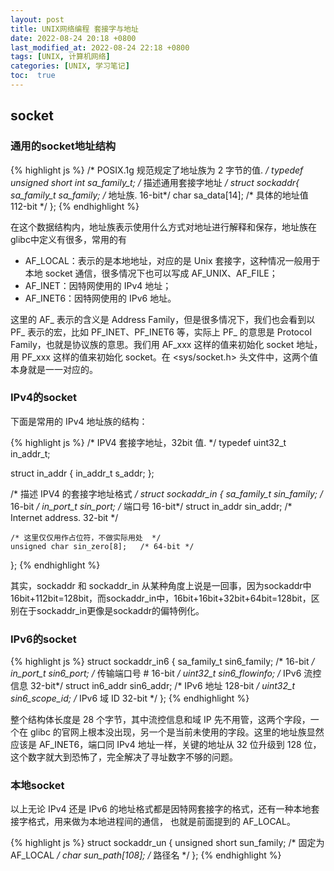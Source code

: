 ```yaml
---
layout: post
title: UNIX网络编程 套接字与地址
date: 2022-08-24 20:18 +0800
last_modified_at: 2022-08-24 22:18 +0800
tags: [UNIX, 计算机网络]
categories: [UNIX, 学习笔记]
toc:  true
---
```


## socket

### 通用的socket地址结构

{% highlight js %}
/* POSIX.1g 规范规定了地址族为 2 字节的值.  */
typedef unsigned short int sa_family_t;
/* 描述通用套接字地址  */
struct sockaddr{
    sa_family_t sa_family;  /* 地址族.  16-bit*/
    char sa_data[14];       /* 具体的地址值 112-bit */
  }; 
{% endhighlight %}

在这个数据结构内，地址族表示使用什么方式对地址进行解释和保存，地址族在glibc中定义有很多，常用的有

- AF_LOCAL：表示的是本地地址，对应的是 Unix 套接字，这种情况一般用于本地 socket 通信，很多情况下也可以写成 AF_UNIX、AF_FILE；
- AF_INET：因特网使用的 IPv4 地址；
- AF_INET6：因特网使用的 IPv6 地址。

这里的 AF_ 表示的含义是 Address Family，但是很多情况下，我们也会看到以 PF_ 表示的宏，比如 PF_INET、PF_INET6 等，实际上 PF_ 的意思是 Protocol Family，也就是协议族的意思。我们用 AF_xxx 这样的值来初始化 socket 地址，用 PF_xxx 这样的值来初始化 socket。在 <sys/socket.h> 头文件中，这两个值本身就是一一对应的。

### IPv4的socket

下面是常用的 IPv4 地址族的结构：

{% highlight js %}
/* IPV4 套接字地址，32bit 值.  */
typedef uint32_t in_addr_t;

struct in_addr
  {
    in_addr_t s_addr;
  };
  
/* 描述 IPV4 的套接字地址格式  */
struct sockaddr_in
  {
    sa_family_t sin_family;     /* 16-bit */
    in_port_t sin_port;         /* 端口号  16-bit*/
    struct in_addr sin_addr;    /* Internet address. 32-bit */
 
 
    /* 这里仅仅用作占位符，不做实际用处  */
    unsigned char sin_zero[8];   /* 64-bit */
  };
{% endhighlight %}

其实，sockaddr 和 sockaddr_in 从某种角度上说是一回事，因为sockaddr中16bit+112bit=128bit，而sockaddr_in中，16bit+16bit+32bit+64bit=128bit，区别在于sockaddr_in更像是sockaddr的偏特例化。

### IPv6的socket

{% highlight js %}
struct sockaddr_in6
  {
    sa_family_t sin6_family; /* 16-bit */
    in_port_t sin6_port;  /* 传输端口号 # 16-bit */
    uint32_t sin6_flowinfo; /* IPv6 流控信息 32-bit*/
    struct in6_addr sin6_addr;  /* IPv6 地址 128-bit */
    uint32_t sin6_scope_id; /* IPv6 域 ID 32-bit */
  };
{% endhighlight %}

整个结构体长度是 28 个字节，其中流控信息和域 IP 先不用管，这两个字段，一个在 glibc 的官网上根本没出现，另一个是当前未使用的字段。这里的地址族显然应该是 AF_INET6，端口同 IPv4 地址一样，关键的地址从 32 位升级到 128 位，这个数字就大到恐怖了，完全解决了寻址数字不够的问题。

### 本地socket

以上无论 IPv4 还是 IPv6 的地址格式都是因特网套接字的格式，还有一种本地套接字格式，用来做为本地进程间的通信， 也就是前面提到的 AF_LOCAL。

{% highlight js %}
struct sockaddr_un {
    unsigned short sun_family; /* 固定为 AF_LOCAL */
    char sun_path[108];   /* 路径名 */
};
{% endhighlight %}

